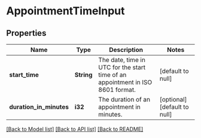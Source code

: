 # AppointmentTimeInput

## Properties
Name | Type | Description | Notes
------------ | ------------- | ------------- | -------------
**start_time** | **String** | The date, time in UTC for the start time of an appointment in ISO 8601 format. | [default to null]
**duration_in_minutes** | **i32** | The duration of an appointment in minutes. | [optional] [default to null]

[[Back to Model list]](../README.md#documentation-for-models) [[Back to API list]](../README.md#documentation-for-api-endpoints) [[Back to README]](../README.md)


